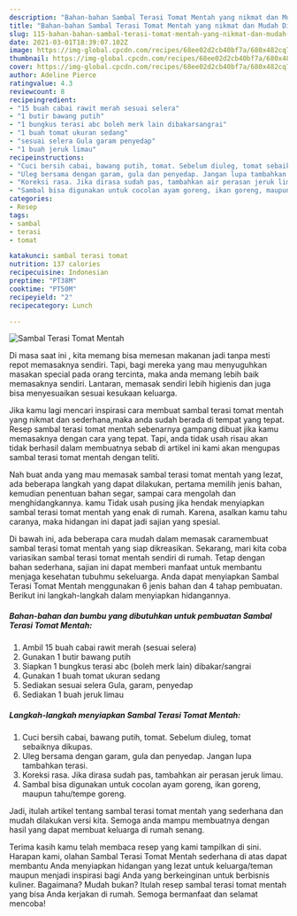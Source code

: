 ```yaml
---
description: "Bahan-bahan Sambal Terasi Tomat Mentah yang nikmat dan Mudah Dibuat"
title: "Bahan-bahan Sambal Terasi Tomat Mentah yang nikmat dan Mudah Dibuat"
slug: 115-bahan-bahan-sambal-terasi-tomat-mentah-yang-nikmat-dan-mudah-dibuat
date: 2021-03-01T18:39:07.102Z
image: https://img-global.cpcdn.com/recipes/68ee02d2cb40bf7a/680x482cq70/sambal-terasi-tomat-mentah-foto-resep-utama.jpg
thumbnail: https://img-global.cpcdn.com/recipes/68ee02d2cb40bf7a/680x482cq70/sambal-terasi-tomat-mentah-foto-resep-utama.jpg
cover: https://img-global.cpcdn.com/recipes/68ee02d2cb40bf7a/680x482cq70/sambal-terasi-tomat-mentah-foto-resep-utama.jpg
author: Adeline Pierce
ratingvalue: 4.3
reviewcount: 8
recipeingredient:
- "15 buah cabai rawit merah sesuai selera"
- "1 butir bawang putih"
- "1 bungkus terasi abc boleh merk lain dibakarsangrai"
- "1 buah tomat ukuran sedang"
- "sesuai selera Gula garam penyedap"
- "1 buah jeruk limau"
recipeinstructions:
- "Cuci bersih cabai, bawang putih, tomat. Sebelum diuleg, tomat sebaiknya dikupas."
- "Uleg bersama dengan garam, gula dan penyedap. Jangan lupa tambahkan terasi."
- "Koreksi rasa. Jika dirasa sudah pas, tambahkan air perasan jeruk limau."
- "Sambal bisa digunakan untuk cocolan ayam goreng, ikan goreng, maupun tahu/tempe goreng."
categories:
- Resep
tags:
- sambal
- terasi
- tomat

katakunci: sambal terasi tomat 
nutrition: 137 calories
recipecuisine: Indonesian
preptime: "PT38M"
cooktime: "PT50M"
recipeyield: "2"
recipecategory: Lunch

---
```



![Sambal Terasi Tomat Mentah](https://img-global.cpcdn.com/recipes/68ee02d2cb40bf7a/680x482cq70/sambal-terasi-tomat-mentah-foto-resep-utama.jpg)

Di masa  saat ini , kita memang bisa memesan makanan jadi tanpa mesti repot memasaknya sendiri. Tapi, bagi mereka yang mau menyuguhkan masakan special pada orang tercinta, maka anda memang lebih baik memasaknya sendiri. Lantaran, memasak sendiri lebih higienis dan juga bisa menyesuaikan sesuai kesukaan keluarga.

Jika kamu lagi mencari inspirasi cara membuat sambal terasi tomat mentah yang nikmat dan sederhana,maka anda sudah berada di tempat yang tepat. Resep sambal terasi tomat mentah  sebenarnya gampang dibuat jika kamu memasaknya dengan cara yang tepat. Tapi, anda tidak usah risau akan tidak berhasil dalam membuatnya 
sebab di artikel ini kami akan mengupas sambal terasi tomat mentah dengan teliti.  



Nah buat anda yang mau memasak sambal terasi tomat mentah yang lezat, ada beberapa langkah yang dapat dilakukan, pertama memilih jenis bahan, kemudian penentuan bahan segar, sampai cara mengolah dan menghidangkannya. kamu Tidak usah pusing jika hendak menyiapkan sambal terasi tomat mentah yang enak di rumah. Karena, asalkan kamu  tahu caranya, maka hidangan ini dapat jadi sajian yang spesial.

Di bawah ini, ada beberapa cara mudah dalam memasak caramembuat sambal terasi tomat mentah yang siap dikreasikan. Sekarang, mari kita coba variasikan sambal terasi tomat mentah sendiri di rumah. Tetap dengan bahan sederhana, sajian ini dapat memberi manfaat untuk membantu menjaga kesehatan tubuhmu sekeluarga. Anda dapat menyiapkan Sambal Terasi Tomat Mentah menggunakan 6 jenis bahan dan 4 tahap pembuatan. Berikut ini langkah-langkah dalam menyiapkan hidangannya.

<!--inarticleads1-->

##### Bahan-bahan dan bumbu yang dibutuhkan untuk pembuatan Sambal Terasi Tomat Mentah:

1. Ambil 15 buah cabai rawit merah (sesuai selera)
1. Gunakan 1 butir bawang putih
1. Siapkan 1 bungkus terasi abc (boleh merk lain) dibakar/sangrai
1. Gunakan 1 buah tomat ukuran sedang
1. Sediakan sesuai selera Gula, garam, penyedap
1. Sediakan 1 buah jeruk limau




<!--inarticleads2-->

##### Langkah-langkah menyiapkan Sambal Terasi Tomat Mentah:

1. Cuci bersih cabai, bawang putih, tomat. Sebelum diuleg, tomat sebaiknya dikupas.
1. Uleg bersama dengan garam, gula dan penyedap. Jangan lupa tambahkan terasi.
1. Koreksi rasa. Jika dirasa sudah pas, tambahkan air perasan jeruk limau.
1. Sambal bisa digunakan untuk cocolan ayam goreng, ikan goreng, maupun tahu/tempe goreng.




Jadi, itulah artikel tentang  sambal terasi tomat mentah  yang sederhana dan mudah dilakukan versi kita. Semoga anda mampu membuatnya dengan hasil yang dapat membuat keluarga di rumah senang. 

Terima kasih kamu telah membaca resep yang kami tampilkan di sini. Harapan kami, olahan  Sambal Terasi Tomat Mentah sederhana di atas dapat membantu Anda menyiapkan hidangan yang lezat untuk keluarga/teman maupun menjadi inspirasi bagi Anda yang berkeinginan untuk berbisnis kuliner. Bagaimana? Mudah bukan? Itulah resep sambal terasi tomat mentah yang bisa Anda kerjakan di rumah. Semoga bermanfaat dan selamat mencoba!


